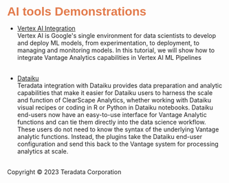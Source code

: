 <b style = 'font-size:28px;font-family:Arial;color:#E37C4D'>AI tools Demonstrations</b>
 
* [Vertex AI Integration](../UseCases/vertex_pipelines_housing_example-BYOM/vertex_pipelines_housing_example-BYOM.ipynb)
<br>Vertex AI is Google's single environment for data scientists to develop and deploy ML models, from experimentation, to deployment, to managing and monitoring models. In this tutorial, we will show how to integrate Vantage Analytics capabilities  in Vertex AI ML Pipelines<br><br>
 
* [Dataiku](../UseCases/BI_Tools/Dataiku.ipynb)
<br>Teradata integration with Dataiku provides data preparation and analytic capabilities that make it easier for Dataiku users to harness the scale and function of ClearScape Analytics, whether working with Dataiku visual recipes or coding in R or Python in Dataiku notebooks.  Dataiku end-users now have an easy-to-use interface for Vantage Analytic functions and can tie them directly into the data science workflow. These users do not need to know the syntax of the underlying Vantage analytic functions. Instead, the plugins take the Dataiku end-user configuration and send this back to the Vantage system for processing analytics at scale.<br><br>
 

Copyright © 2023 Teradata Corporation
